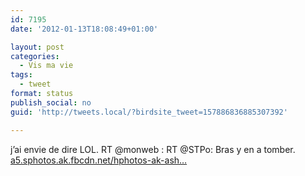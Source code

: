 ```yaml
---
id: 7195
date: '2012-01-13T18:08:49+01:00'

layout: post
categories:
  - Vis ma vie
tags:
  - tweet
format: status
publish_social: no
guid: 'http://tweets.local/?birdsite_tweet=157886836885307392'

---
```


j’ai envie de dire LOL. RT @monweb : RT @STPo: Bras y en a tomber. [a5.sphotos.ak.fbcdn.net/hphotos-ak-ash…](http://a5.sphotos.ak.fbcdn.net/hphotos-ak-ash4/393464_2499785097229_1330952478_32225386_1681135365_n.jpg)